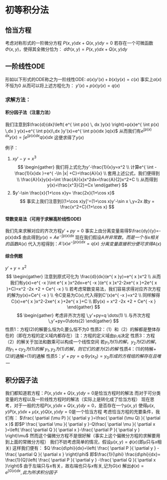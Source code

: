 # 初等积分法
## 恰当方程
考虑对称形式的一阶微分方程
		 $P(x,y)dx+Q(x,y)dy=0$
若存在一个可微函数$\Phi(x,y)$，使得其全微分恰为：
$d\Phi(x,y)=P(x,y)dx+Q(x,y)dy$

## 一阶线性ODE
形如以下形式的ODE称之为一阶线性ODE:
$a(x)y'(x)+b(x)y(x)=c(x)$
事实上$a(x)$不恒为0
从而可以将上述方程化为：
$y'(x)+p(x)y(x)=q(x)$

### 求解方法：
#### 积分因子法（注意力法）
我们注意到$\frac{d}{dx}\left( e^{ \int p(x)  \, dx }y(x) \right)=p(x)e^{ \int p(x) \,dx } y(x)+e^{ \int p(x)\,dx }y'(x)=e^{ \int p(x)dx }q(x)$
从而我们有$e^{ \int p(x)\,dx }y(x)=\int e^{ \int p(x)dx }q(x)dx$
这便求得了$y(x)$

例子：
1. $xy'-y=x^3$
$$
\begin{gather}
我们将上式化为y'-\frac{1}{x}y=x^2 \\
计算e^{ \int -\frac{1}{x}dx }=e^{ -\ln |x| +C}=\frac{A}{x} \\
套用上述公式，我们便得到 \\
\frac{A}{x}y(x)=\int \frac{A}{x}x^2dx=\frac{A}{2}x^2+C \\
从而得到y(x)=\frac{x^3}{2}+Cx
\end{gather}
$$
2. $y'-\sin \frac{x}{1+\cos x}y= \frac{2x}{1+\cos x}$
$$
事实上我们注意到[(1+\cos x)y]'=(1+\cos x)y'-\sin x \,y=2x
故y = \frac{x^2+C}{1+\cos x}
$$

#### 常数变易法（可用于求解高阶线性ODE)
我们先来求解对应的齐次方程$y'+py=0$
事实上由分离变量易得$\frac{dy}{y}=-p(x)dx$
由此得到$y(x)=Ae^{ -\int p(x)dx }$
现在我们假设$A并非常数，而是一个与x相关的函数A(x)$
代入方程得到：$A'(x)e^{ -\int p(x)dx }=q(x)$
$分离变量直接积分便可求得A(x)$

#### 综合例题
$y'+y=x^2$
$$
\begin{gather}
注意到原式可化为 \frac{d}{dx}(e^{ x }y)=e^{ x }x^2 \\
从而我们有y(x)=e^{ -x }\int e^{ x }x^2dx=e^{ -x }(e^{ x }x^2-2xe^{ x }+2e^{ x }+C)=x^2 -2x +2 + Ce^{ -x } \\
若考虑常数变易法，我们容易求得对应齐次方程的解为y(x)=Ce^{ -x } \\
令C变易为C(x),代入得到C'(x)e^{ -x }=x^2 \\
同样解得C(x)=e^{ x }x^2-2xe^{ x }+2e^{ x }+C \\
即y(x) = x^2 -2x +2 + Ce^{ -x }
\end{gather}
$$
$$
\begin{gather}
考虑非齐次方程 \,y'+py=q \dots(1) \\
与齐次方程\,y'+py=0\dots(2)
\end{gather}
$$
性质1：方程(2)的解要么恒为0,要么恒不为0
性质2：（1）和（2）的解都是整体存在的（即在方程的定义域内都存在）注：方程的定义域由p,q决定
性质3：方程（2）的解关于加法和数乘可以构成一个线性空间
		若$y_{1}为(1)的解，y_{2}为(2)的解，则y_{1}+cy_{2}为(1)的解$
		$y_{1},y_{2}为(1)的解，则它们的差为(2)的解$
性质4：(1)的特解+(2)的通解=(1)的通解
性质5：$y'+py=q 与y(x_{0})=y_{0}形成的方程组的解存在且唯一$

## 积分因子法
我们都知道若方程：$P(x,y)dx+Q(x,y)dy=0$是恰当方程时的解法
而对于可分类变量的方程以及一阶线性方程时的解法（实际上是转化成了恰当方程）
现在思考，对于一般的方程$P(x,y)dx+Q(x,y)dy=0$，是否存在一个$\mu(x,y)$
使得$\mu(x,y)P(x,y)dx+\mu(x,y)Q(x,y)dy=0$是一个恰当方程
考虑恰当方程的充要条件，我们有：
	$\frac{ \partial (\mu P) }{ \partial y }=\frac{ \partial (\mu Q) }{ \partial x }$
	即$P \frac{ \partial \mu }{ \partial y }-Q\frac{ \partial \mu }{ \partial x }=\left( \frac{ \partial Q }{ \partial x }-\frac{ \partial P }{ \partial y } \right)\mu$
	然而这个偏微分方程不是很好解（事实上这个偏微分方程的求解要用到上面的常微分方程）
	我们不妨考虑简单的情况，假设$\mu(x,y)=\phi(x)$(即$\mu$只与$x$相关)
	这样我们便有：
	$Q \frac{d\phi}{dx}=\left( \frac{ \partial P }{ \partial y } -\frac{ \partial Q }{ \partial x } \right)\phi$
	即$\frac{1}{\phi} \frac{d\phi}{dx}= \frac{1}{Q}\left( \frac{ \partial P }{ \partial y } -\frac{ \partial Q }{ \partial x }\right)$
	由于左端只与x有关，故右端也只与$x$有关,记为$G(x)$
	解出$\phi(x)=e^{ \int G(x)dx },此为所求积分因子$

